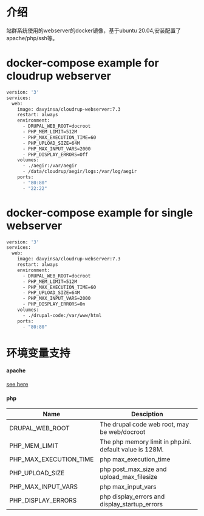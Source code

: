 # 介绍
站群系统使用的webserver的docker镜像，基于ubuntu 20.04,安装配置了apache/php/ssh等。

# docker-compose example for cloudrup webserver
```bash
version: '3'
services:
  web:
    image: davyinsa/cloudrup-webserver:7.3
    restart: always
    environment: 
      - DRUPAL_WEB_ROOT=docroot
      - PHP_MEM_LIMIT=512M
      - PHP_MAX_EXECUTION_TIME=60
      - PHP_UPLOAD_SIZE=64M
      - PHP_MAX_INPUT_VARS=2000
      - PHP_DISPLAY_ERRORS=Off
    volumes:
      - ./aegir:/var/aegir
      - /data/cloudrup/aegir/logs:/var/log/aegir
    ports:
      - "80:80"
      - "22:22"
```

# docker-compose example for single webserver
```bash
version: '3'
services:
  web:
    image: davyinsa/cloudrup-webserver:7.3
    restart: always
    environment: 
      - DRUPAL_WEB_ROOT=docroot
      - PHP_MEM_LIMIT=512M
      - PHP_MAX_EXECUTION_TIME=60
      - PHP_UPLOAD_SIZE=64M
      - PHP_MAX_INPUT_VARS=2000
      - PHP_DISPLAY_ERRORS=On
    volumes:
      - ./drupal-code:/var/www/html
    ports:
      - "80:80"
```
# 环境变量支持
#### apache 
[see here](https://github.com/davyin-co/cloudrup-static-server)
#### php 
|Name|Desciption|
|----|----------|
|DRUPAL_WEB_ROOT|The drupal code web root, may be web/docroot|
|PHP_MEM_LIMIT|The php memory limit in php.ini. default value is 128M.|
|PHP_MAX_EXECUTION_TIME|php max_execution_time|
|PHP_UPLOAD_SIZE|php post_max_size and upload_max_filesize|
|PHP_MAX_INPUT_VARS|php max_input_vars|
|PHP_DISPLAY_ERRORS|php display_errors and display_startup_errors|
